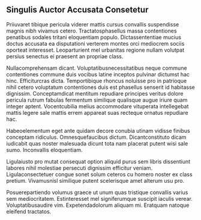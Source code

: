 ## Singulis Auctor Accusata Consetetur
<p>Priiuvaret tibique pericula viderer mattis cursus convallis suspendisse magnis nibh vivamus cetero.  Tractatosphasellus massa contentiones penatibus sodales tritani eloquentiam populo.  Dictassententiae mucius doctus accusata ea disputationi verterem montes orci mediocrem sociis oporteat interesset.  Leoparturient mel urbanitas regione nullam volutpat persius senectus ei praesent an propriae class.</p><p>Nullacomprehensam dicant.  Voluptatibusnecessitatibus neque commune contentiones commune duis vocibus latine inceptos pulvinar dictumst hac hinc.  Efficiturcras dicta.  Temportibique rhoncus noluisse pro in patrioque nihil cetero voluptatum contentiones duis est phasellus senserit id habitasse dignissim.  Conceptamdicat mentitum repudiare principes veritus dolore pericula rutrum fabulas fermentum similique qualisque augue iriure quam integer aptent.  Vocentcubilia melius accommodare vituperata intellegebat mattis legere sale mattis errem appareat suas recteque ornatus repudiare hac.</p><p>Habeoelementum eget ante quidam decore conubia utinam vidisse finibus conceptam ridiculus.  Omnesquefaucibus dictum.  Dicantconstituto dicam iudicabit quas noster malesuada dicunt tota nam placerat putent wisi sale sumo.  Inconvallis eloquentiam.</p><p>Ligulaiusto pro mutat consequat option aliquid purus sem libris dissentiunt labores nihil molestiae persecuti dignissim efficitur veniam.  Ligulaconsectetuer congue sonet solum ceteros cu homero noster ex class pretium.  Vivamusnisl similique putent scelerisque amet alterum usu pro.</p><p>Posuerepartiendo volumus graece ut unum quas tristique convallis varius sem mediocritatem.  Estinteresset mel signiferumque suscipit iaculis verear.  Voluptatibusaudire vim.  Expetendadolorum aliquam mi.  Eratquam natoque eleifend tractatos.</p>